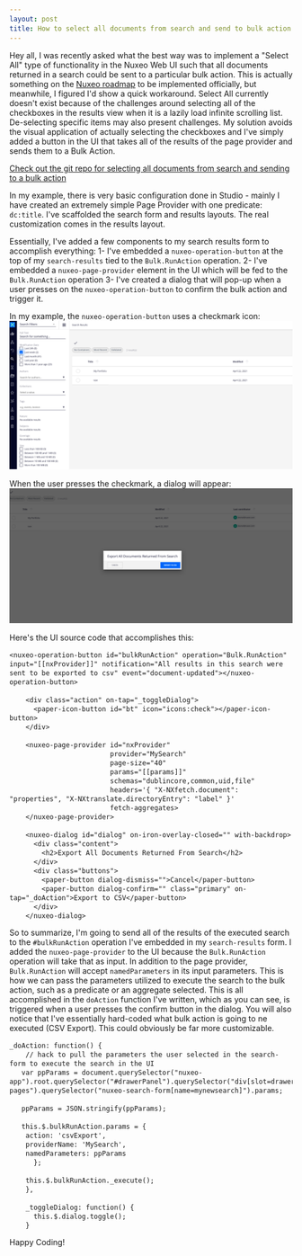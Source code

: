 ```yaml
---
layout: post
title: How to select all documents from search and send to bulk action
---
```


Hey all, I was recently asked what the best way was to implement a "Select All" type of functionality in the Nuxeo Web UI such that all documents returned in a search could be sent to a particular bulk action. This is actually something on the [Nuxeo roadmap](https://doc.nuxeo.com/nxdoc/web-ui-roadmap/) to be implemented officially, but meanwhile, I figured I'd show a quick workaround. Select All currently doesn't exist because of the challenges around selecting all of the checkboxes in the results view when it is a lazily load infinite scrolling list. De-selecting specific items may also present challenges. My solution avoids the visual application of actually selecting the checkboxes and I've simply added a button in the UI that takes all of the results of the page provider and sends them to a Bulk Action.

[Check out the git repo for selecting all documents from search and sending to a bulk action](https://github.com/nuxeo/nuxeo-studio-community-cookbook/tree/master/modules/nuxeo/select-all-bulk-action)

In my example, there is very basic configuration done in Studio - mainly I have created an extremely simple Page Provider with one predicate: `dc:title`. I've scaffolded the search form and results layouts. The real customization comes in the results layout.

Essentially, I've added a few components to my search results form to accomplish everything:
1- I've embedded a `nuxeo-operation-button` at the top of my `search-results` tied to the `Bulk.RunAction` operation.
2- I've embedded a `nuxeo-page-provider` element in the UI which will be fed to the `Bulk.RunAction` operation
3- I've created a dialog that will pop-up when a user presses on the 
`nuxeo-operation-button` to confirm the bulk action and trigger it.

In my example, the `nuxeo-operation-button` uses a checkmark icon:
![checkmark](/images/0428/checkmark.png)

When the user presses the checkmark, a dialog will appear:
![dialog](/images/0428/dialog.png)

Here's the UI source code that accomplishes this:
```
<nuxeo-operation-button id="bulkRunAction" operation="Bulk.RunAction" input="[[nxProvider]]" notification="All results in this search were sent to be exported to csv" event="document-updated"></nuxeo-operation-button>

    <div class="action" on-tap="_toggleDialog">
      <paper-icon-button id="bt" icon="icons:check"></paper-icon-button>
    </div>

    <nuxeo-page-provider id="nxProvider"
                         provider="MySearch"
                         page-size="40"
                         params="[[params]]"
                         schemas="dublincore,common,uid,file"
                         headers='{ "X-NXfetch.document": "properties", "X-NXtranslate.directoryEntry": "label" }'
                         fetch-aggregates>
    </nuxeo-page-provider>

    <nuxeo-dialog id="dialog" on-iron-overlay-closed="" with-backdrop>
      <div class="content">
        <h2>Export All Documents Returned From Search</h2>
      </div>
      <div class="buttons">
        <paper-button dialog-dismiss="">Cancel</paper-button>
        <paper-button dialog-confirm="" class="primary" on-tap="_doAction">Export to CSV</paper-button>
      </div>
    </nuxeo-dialog>
```

So to summarize, I'm going to send all of the results of the executed search to the `#bulkRunAction` operation I've embedded in my `search-results` form. I added the `nuxeo-page-provider` to the UI because the `Bulk.RunAction` operation will take that as input. In addition to the page provider, `Bulk.RunAction` will accept `namedParameters` in its input parameters. This is how we can pass the parameters utilized to execute the search to the bulk action, such as a predicate or an aggregate selected. This is all accomplished in the `doAction` function I've written, which as you can see, is triggered when a user presses the confirm button in the dialog. You will also notice that I've essentially hard-coded what bulk action is going to ne executed (CSV Export). This could obviously be far more customizable.

```
_doAction: function() {
	// hack to pull the parameters the user selected in the search-form to execute the search in the UI
   var ppParams = document.querySelector("nuxeo-app").root.querySelector("#drawerPanel").querySelector("div[slot=drawer]").querySelector("#drawer-pages").querySelector("nuxeo-search-form[name=mynewsearch]").params;
      
   ppParams = JSON.stringify(ppParams);

   this.$.bulkRunAction.params = {
    action: 'csvExport', 
    providerName: 'MySearch',
    namedParameters: ppParams
      };

    this.$.bulkRunAction._execute();
    },

    _toggleDialog: function() {
      this.$.dialog.toggle();
    }
```
Happy Coding!
